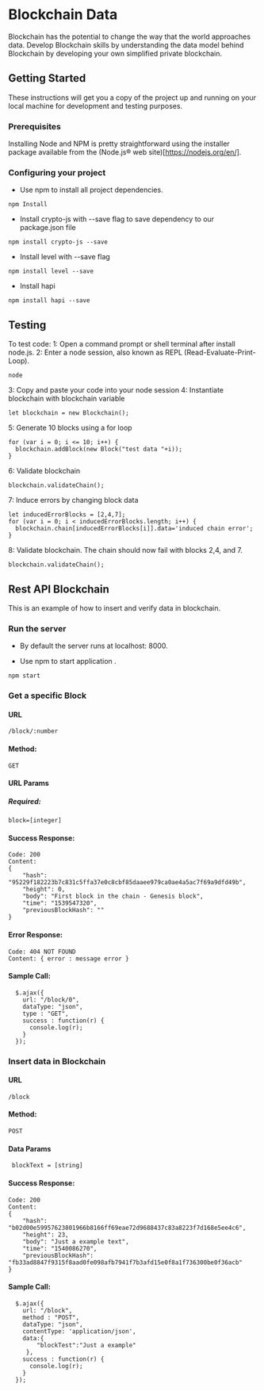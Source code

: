 # Blockchain Data

Blockchain has the potential to change the way that the world approaches data. Develop Blockchain skills by understanding the data model behind Blockchain by developing your own simplified private blockchain.

## Getting Started

These instructions will get you a copy of the project up and running on your local machine for development and testing purposes.

### Prerequisites

Installing Node and NPM is pretty straightforward using the installer package available from the (Node.js® web site)[https://nodejs.org/en/].

### Configuring your project

- Use npm to install all project dependencies.
```
npm Install
```
- Install crypto-js with --save flag to save dependency to our package.json file
```
npm install crypto-js --save
```
- Install level with --save flag
```
npm install level --save
```
- Install hapi 
```
npm install hapi --save
```

## Testing

To test code:
1: Open a command prompt or shell terminal after install node.js.
2: Enter a node session, also known as REPL (Read-Evaluate-Print-Loop).
```
node
```
3: Copy and paste your code into your node session
4: Instantiate blockchain with blockchain variable
```
let blockchain = new Blockchain();
```
5: Generate 10 blocks using a for loop
```
for (var i = 0; i <= 10; i++) {
  blockchain.addBlock(new Block("test data "+i));
}
```
6: Validate blockchain
```
blockchain.validateChain();
```
7: Induce errors by changing block data
```
let inducedErrorBlocks = [2,4,7];
for (var i = 0; i < inducedErrorBlocks.length; i++) {
  blockchain.chain[inducedErrorBlocks[i]].data='induced chain error';
}
```
8: Validate blockchain. The chain should now fail with blocks 2,4, and 7.
```
blockchain.validateChain();
```

## Rest API Blockchain
This is an example of how to insert and verify data in blockchain.

### Run the server

- By default the server runs at localhost: 8000.

- Use npm to start application .
```
npm start
```

### Get a specific Block

#### URL
```
/block/:number
```

#### Method:
```
GET
```

#### URL Params

##### Required:
```
block=[integer]
```

#### Success Response:
```
Code: 200 
Content: 
{
    "hash": "95229f182223b7c831c5ffa37e0c8cbf85daaee979ca0ae4a5ac7f69a9dfd49b",
    "height": 0,
    "body": "First block in the chain - Genesis block",
    "time": "1539547320",
    "previousBlockHash": ""
}
```

#### Error Response:
```
Code: 404 NOT FOUND 
Content: { error : message error }
```

#### Sample Call:
```
  $.ajax({
    url: "/block/0",
    dataType: "json",
    type : "GET",
    success : function(r) {
      console.log(r);
    }
  });
```

### Insert data in Blockchain

#### URL
```
/block
```

#### Method:
```
POST
```

#### Data Params
```
 blockText = [string]
 ```

#### Success Response:
```
Code: 200 
Content: 
{
    "hash": "b02d00e59957623801966b8166ff69eae72d9688437c83a8223f7d168e5ee4c6",
    "height": 23,
    "body": "Just a example text",
    "time": "1540086270",
    "previousBlockHash": "fb33ad8847f9315f8aad0fe098afb7941f7b3afd15e0f8a1f736300be0f36acb"
}
```

#### Sample Call:
```
  $.ajax({
    url: "/block",
    method : "POST",
    dataType: "json",
    contentType: 'application/json',
    data:{
        "blockTest":"Just a example"
     },
    success : function(r) {
      console.log(r);
    }
  });
```




